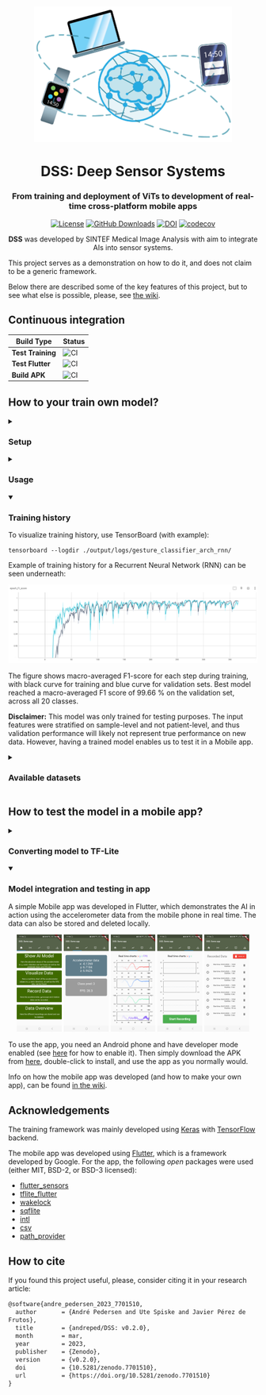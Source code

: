 <div align="center">
    <img src="assets/sketch.png" alt="drawing" width="400">
</div>
<div align="center">
<h1 align="center">DSS: Deep Sensor Systems</h1>
<h3 align="center">From training and deployment of ViTs to development of real-time cross-platform mobile apps</h3>

[![License](https://img.shields.io/badge/License-MIT-green.svg)](https://opensource.org/licenses/MIT)
[![GitHub Downloads](https://img.shields.io/github/downloads/andreped/DSS/total?label=GitHub%20downloads&logo=github)](https://github.com/andreped/DSS/releases)
[![DOI](https://zenodo.org/badge/DOI/10.5281/zenodo.7568040.svg)](https://doi.org/10.5281/zenodo.7568040)
[![codecov](https://codecov.io/gh/andreped/DSS/branch/main/graph/badge.svg?token=Nf2GKXXYXE)](https://codecov.io/gh/andreped/DSS)

**DSS** was developed by SINTEF Medical Image Analysis with aim to integrate AIs into sensor systems.
</div>

This project serves as a demonstration on how to do it, and does not claim to be a generic framework.

Below there are described some of the key features of this project, but to see what else is possible, please, see [the wiki](https://github.com/andreped/DSS/wiki).

## Continuous integration

| Build Type | Status |
| - | - |
| **Test Training** | ![CI](https://github.com/andreped/DSS/workflows/Test%20Training/badge.svg) |
| **Test Flutter** | ![CI](https://github.com/andreped/DSS/workflows/Test%20Flutter/badge.svg)|
| **Build APK** | ![CI](https://github.com/andreped/DSS/workflows/Build%20APK/badge.svg) |


## How to your train own model?

<details>
<summary>

### Setup</summary>

When using this framework, it is a good idea to setup a virtual environment:
```
virtualenv -ppython3 venv --clear
source venv/bin/activate
pip install -r requirements.txt
```

Tested with Python 3.7.9 on Win10, macOS, and Ubuntu Linux operating systems. Also tested with Python 3.10.4 on GitHub Codespaces.

Note that to activate the virtual environment on Windows instead run `./venv/Scripts/activate`.

</details>


<details>
<summary>

### Usage</summary>

To train a model, simply run:
```
python main.py
```

The script supports multiple arguments. To see supported arguments, run `python main.py -h`.

</details>


<details open>
<summary>

### Training history</summary>

To visualize training history, use TensorBoard (with example):
```
tensorboard --logdir ./output/logs/gesture_classifier_arch_rnn/
```

Example of training history for a Recurrent Neural Network (RNN) can be seen underneath:

<img src="assets/RNN_training_curve.png">

The figure shows macro-averaged F1-score for each step during training, with black curve for training and blue curve for validation sets.
Best model reached a macro-averaged F1 score of 99.66 % on the validation set, across all 20 classes.

**Disclaimer:** This model was only trained for testing purposes. The input features were stratified on sample-level and not patient-level, and thus validation performance will likely not represent true performance on new data. However, having a trained model enables us to test it in a Mobile app.

</details>


<details>
<summary>

### Available datasets</summary>

#### SmartWatch Gestures

The current data used to train the AI model is the SmartWatch Gestures dataset,
which is available in [tensorflow-datasets](https://www.tensorflow.org/datasets/catalog/smartwatch_gestures). The dataset has the
following structure:
```
FeaturesDict({
    'attempt': tf.uint8,
    'features': Sequence({
        'accel_x': tf.float64,
        'accel_y': tf.float64,
        'accel_z': tf.float64,
        'time_event': tf.uint64,
        'time_millis': tf.uint64,
        'time_nanos': tf.uint64,
    }),
    'gesture': ClassLabel(shape=(), dtype=tf.int64, num_classes=20),
    'participant': tf.uint8,
})
```
</details>


## How to test the model in a mobile app?

<details>
<summary>

### Converting model to TF-Lite</summary>

In order to be able to use the trained model in a mobile app, it is necessary to convert the model to a compatible format. TensorFlow Lite is an inference engine tailored for mobile devices. To convert the model to TF-Lite, simply run this command:

```
python dss/keras2tflite.py -m /path/to/pretrained/saved_model/ -o /path/to/save/converted/model.tflite
```

</details>


<details open>
<summary>

### Model integration and testing in app</summary>

A simple Mobile app was developed in Flutter, which demonstrates the AI in action using the accelerometer data from the mobile phone in real time. The data can also be stored and deleted locally.

<p align="center" width="100%">
<img src="sw_app/assets/HomeScreen.jpg" width="18%" height="20%"> <img src="sw_app/assets/Prediction.jpg" width="18%" height="20%"> <img src="sw_app/assets/ChartWithFPS.jpg" width="18%" height="20%">
<img src="sw_app/assets/Recording.jpg" width="18%" height="20%"> <img src="sw_app/assets/Database.jpg" width="18%" height="20%">
</p>

To use the app, you need an Android phone and have developer mode enabled (see [here](https://developer.android.com/studio/debug/dev-options) for how to enable it). Then simply download the APK from [here](https://github.com/andreped/DSS/releases), double-click to install, and use the app as you normally would.

Info on how the mobile app was developed (and how to make your own app), can be found [in the wiki](https://github.com/andreped/DSS/wiki/Getting-started-with-mobile-development).

</details>

## Acknowledgements

The training framework was mainly developed using [Keras](https://github.com/keras-team/keras) with [TensorFlow](https://github.com/tensorflow/tensorflow) backend.

The mobile app was developed using [Flutter](https://github.com/flutter/flutter), which is a framework developed by Google.
For the app, the following _open_ packages were used (either MIT, BSD-2, or BSD-3 licensed):
* [flutter_sensors](https://pub.dev/packages/flutter_sensors)
* [tflite_flutter](https://pub.dev/packages/tflite_flutter)
* [wakelock](https://pub.dev/packages/wakelock)
* [sqflite](https://pub.dev/packages/sqflite)
* [intl](https://pub.dev/packages/intl)
* [csv](https://pub.dev/packages/csv)
* [path_provider](https://pub.dev/packages/path_provider)

## How to cite

If you found this project useful, please, consider citing it in your research article:

```
@software{andre_pedersen_2023_7701510,
  author       = {André Pedersen and Ute Spiske and Javier Pérez de Frutos},
  title        = {andreped/DSS: v0.2.0},
  month        = mar,
  year         = 2023,
  publisher    = {Zenodo},
  version      = {v0.2.0},
  doi          = {10.5281/zenodo.7701510},
  url          = {https://doi.org/10.5281/zenodo.7701510}
}
```

